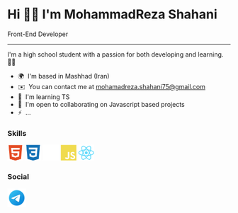 Hi 🙋‍♂️ I'm MohammadReza Shahani
======

Front-End Developer

---

I'm a high school student with a passion for both developing and learning. 👨‍💻

- 🌍  I'm based in Mashhad (Iran)
- ✉️  You can contact me at [mohamadreza.shahani75@gmail.com](mailto:ce01010101it@gmail.com)
- 🧠  I'm learning TS
- 🤝  I'm open to collaborating on Javascript based projects
- ⚡  ...

### Skills

<p align="left">
    <a href="https://developer.mozilla.org/en-US/docs/Glossary/HTML5" target="_blank" rel="noreferrer"><img src="./icons/html5-colored.svg" width="36" height="36" alt="HTML5" /></a>
    <a href="https://www.w3.org/TR/CSS/#css" target="_blank" rel="noreferrer"><img src="./icons/css3-colored.svg" width="36" height="36" alt="CSS3" /></a>
    <a href="https://Github.com/" target="_blank" rel="noreferrer"><img src="./icons/github.png" width="36" height="36" alt="Github" /></a>
    <a href="https://developer.mozilla.org/en-US/docs/Web/JavaScript" target="_blank" rel="noreferrer"><img src="./icons/javascript-colored.svg" width="36" height="36" alt="Javascript" /></a>
    <a href="https://reactjs.org/" target="_blank" rel="noreferrer"><img src="./icons/react-colored.svg" width="36" height="36" alt="React" /></a>


</p>

### Social

<p align="left">
    <a href="https://t.me/MohiiiReza051" target="_blank" rel="noreferrer">
        <img src="./icons/telegram.svg" alt="Telegram" width="42" height="42" />
    </a>
</p>

